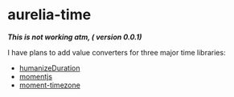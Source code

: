 
# aurelia-time

***This is not working atm, ( version 0.0.1)***

I have plans to add value converters for three major time libraries:

* [humanizeDuration](https://www.npmjs.com/package/humanize-duration)
* [momentjs](https://github.com/moment/moment)
* [moment-timezone](https://github.com/moment/moment-timezone)
